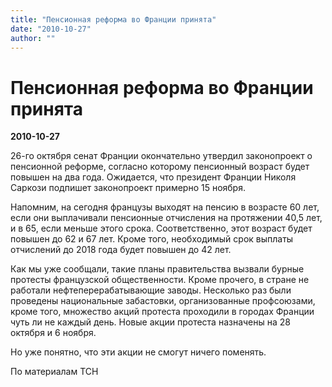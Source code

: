 ```yaml
---
title: "Пенсионная реформа во Франции принята"
date: "2010-10-27"
author: ""
---
```


# Пенсионная реформа во Франции принята

**2010-10-27** 

26-го октября сенат Франции окончательно утвердил законопроект о пенсионной реформе, согласно которому пенсионный возраст будет повышен на два года. Ожидается, что президент Франции Николя Саркози подпишет законопроект примерно 15 ноября.

Напомним, на сегодня французы выходят на пенсию в возрасте 60 лет, если они выплачивали пенсионные отчисления на протяжении 40,5 лет, и в 65, если меньше этого срока. Соответственно, этот возраст будет повышен до 62 и 67 лет. Кроме того, необходимый срок выплаты отчислений до 2018 года будет повышен до 42 лет.

Как мы уже сообщали, такие планы правительства вызвали бурные протесты французской общественности. Кроме прочего, в стране не работали нефтеперерабатывающие заводы. Несколько раз были проведены национальные забастовки, организованные профсоюзами, кроме того, множество акций протеста проходили в городах Франции чуть ли не каждый день. Новые акции протеста назначены на 28 октября и 6 ноября.

Но уже понятно, что эти акции не смогут ничего поменять.

По материалам ТСН